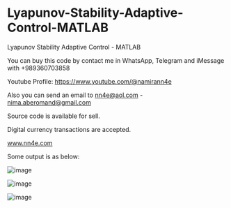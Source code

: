 # Lyapunov-Stability-Adaptive-Control-MATLAB
Lyapunov Stability Adaptive Control - MATLAB

You can buy this code by contact me in WhatsApp, Telegram and iMessage with +989360703858

Youtube Profile: https://www.youtube.com/@namirann4e

Also you can send an email to nn4e@aol.com - nima.aberomand@gmail.com

Source code is available for sell.

Digital currency transactions are accepted.

www.nn4e.com

Some output is as below:

![image](https://github.com/user-attachments/assets/85341c27-772c-4827-b626-b9ba99463582)

![image](https://github.com/user-attachments/assets/2a5984dd-64b0-40bc-81ea-967ffc717eef)

![image](https://github.com/user-attachments/assets/c7c5ca53-4a5a-4d63-a6d2-97318f278dcc)
